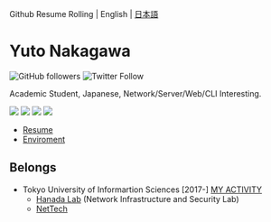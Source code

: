 Github Resume Rolling | English | [日本語](https://github.com/anya-tokugawa/anya-tokugawa/blob/master/README.ja.md)

# Yuto Nakagawa 

![GitHub followers](https://img.shields.io/github/followers/anya-tokugawa?style=for-the-badge)
![Twitter Follow](https://img.shields.io/twitter/follow/anya-tokugawa?style=for-the-badge) 


Academic Student, Japanese, Network/Server/Web/CLI Interesting.


<a href="https://open.spotify.com/user/wsi6c0hvw2w3ruitfw1ht9egk">
  <img src="https://img.shields.io/badge/spotify-%231ED760.svg?&style=for-the-badge&logo=spotify&logoColor=white"></a>
<a href="https://twitter.com/eric_lightning">
  <img src="https://img.shields.io/static/v1?label=&message=twitter&color=1DA1F2&style=for-the-badge&logo=twitter&logoColor=white"></a>
<a href="https://jp.quora.com/profile/Nakagawa-Yuuto-1">
  <img src="https://img.shields.io/static/v1?label=&message=Quora&color=B92B27&style=for-the-badge&logo=quora"></a>
<a href="https://www.facebook.com/ericlightningsky">
  <img src="https://img.shields.io/badge/facebook-%231877F2.svg?&style=for-the-badge&logo=facebook&logoColor=white"></a>
  

- [Resume](https://github.com/anya-tokugawa/anya-tokugawa/blob/master/Resume.md)
- [Enviroment](https://github.com/anya-tokugawa/anya-tokugawa/blob/master/ENV.md)
 
## Belongs

- Tokyo University of Informartion Sciences [2017-] [MY ACTIVITY](http://www.edu.tuis.ac.jp/~g21008ny/)
  - [Hanada Lab](https://www.mhis.tuis.ac.jp) (Network Infrastructure and Security Lab)
  - [NetTech](https://www.nettech.tuis.ac.jp)
<!--
**Eric-lightning/Eric-lightning** is a ✨ _special_ ✨ repository because its `README.md` (this file) appears on your GitHub profile.

Here are some ideas to get you started:

- 🔭 I’m currently working on ...
- 🌱 I’m currently learning ...
- 👯 I’m looking to collaborate on ...
- 🤔 I’m looking for help with ...
- 💬 Ask me about ...
- 📫 How to reach me: ...
- 😄 Pronouns: ...
- ⚡ Fun fact: ...
-->
